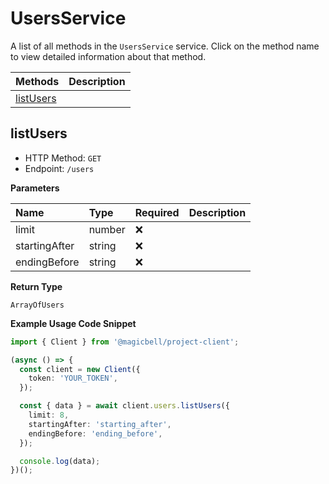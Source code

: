 # UsersService

A list of all methods in the `UsersService` service. Click on the method name to view detailed information about that method.

| Methods                 | Description |
| :---------------------- | :---------- |
| [listUsers](#listusers) |             |

## listUsers

- HTTP Method: `GET`
- Endpoint: `/users`

**Parameters**

| Name          | Type   | Required | Description |
| :------------ | :----- | :------- | :---------- |
| limit         | number | ❌       |             |
| startingAfter | string | ❌       |             |
| endingBefore  | string | ❌       |             |

**Return Type**

`ArrayOfUsers`

**Example Usage Code Snippet**

```typescript
import { Client } from '@magicbell/project-client';

(async () => {
  const client = new Client({
    token: 'YOUR_TOKEN',
  });

  const { data } = await client.users.listUsers({
    limit: 8,
    startingAfter: 'starting_after',
    endingBefore: 'ending_before',
  });

  console.log(data);
})();
```

<!-- This file was generated by liblab | https://liblab.com/ -->
